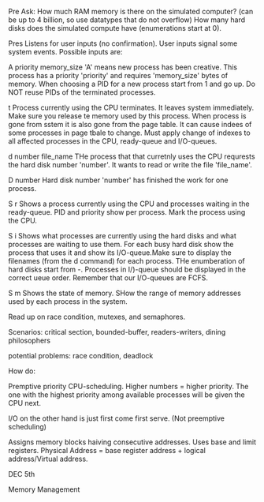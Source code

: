 Pre
Ask:
How much RAM memory is there on the simulated computer? (can be up to 4 billion, so use datatypes that do not overflow)
How many hard disks does the simulated compute have (enumerations start at 0).

Pres
Listens for user inputs (no confirmation). User inputs signal some system events. Possible inputs are:

A priority memory_size
'A' means new process has been creative. This process has a priority 'priority' and requires 'memory_size' bytes of memory. When choosing a PID for a new process start from 1 and go up. Do NOT reuse PIDs of the terminated processes.

t
Process currently using the CPU terminates. It leaves system immediately. Make sure you release te memory used by this process. When process is gone from sstem it is also gone from the page table. It can cause indees of some processes in page tbale to change. Must apply change of indexes to all affected processes in the CPU, ready-queue and I/O-queues.

d number file_name
THe process that that curretnly uses the CPU requrests the hard disk number 'number'. It wants to read or write the file 'file_name'.

D number Hard disk number 'number' has finished the work for one process.

S r
Shows a process currently using the CPU and processes waiting in the ready-queue. PID and priority show per process. Mark the process using the CPU.

S i
Shows what processes are currently using the hard disks and what processes are waiting to use them. For each busy hard disk show the process that uses it and show its I/O-queue.Make sure to display the filenames (from the d command) for each process. THe enumberation of hard disks start from -. Processes in I/)-queue should be displayed in the correct ueue order. Remember that our I/O-queues are FCFS.

S m
Shows the state of memory. SHow the range of memory addresses used by each process in the system.







Read up on race condition, mutexes, and semaphores.

Scenarios:
critical section, bounded-buffer, readers-writers, dining philosophers

potential problems:
race condition, deadlock







How do:

Premptive priority CPU-scheduling. Higher numbers = higher priority. The one with the highest priority among available processes will be given the CPU next. 

I/O on the other hand is just first come first serve. (Not preemptive scheduling)

Assigns memory blocks haiving consecutive addresses. Uses base and limit registers.
Physical Address = base register address + logical address/Virtual address.



DEC 5th

Memory Management
